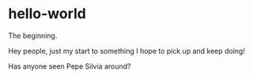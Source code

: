 # hello-world
The beginning.

Hey people, just my start to something I hope to pick up and keep doing!

Has anyone seen Pepe Silvia around?
